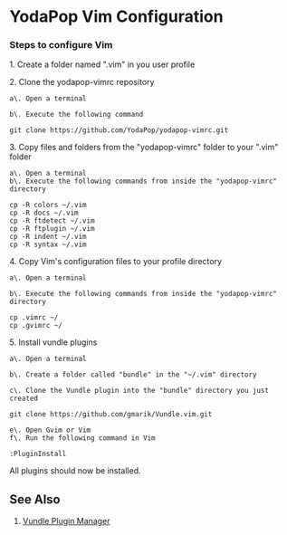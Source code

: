 # YodaPop Vim Configuration
### Steps to configure Vim

1\. Create a folder named ".vim" in you user profile

2\. Clone the yodapop-vimrc repository

    a\. Open a terminal

    b\. Execute the following command

```
git clone https://github.com/YodaPop/yodapop-vimrc.git
```

3\. Copy files and folders from the "yodapop-vimrc" folder to your ".vim" folder

    a\. Open a terminal
    b\. Execute the following commands from inside the "yodapop-vimrc" directory

```
cp -R colors ~/.vim
cp -R docs ~/.vim
cp -R ftdetect ~/.vim
cp -R ftplugin ~/.vim
cp -R indent ~/.vim
cp -R syntax ~/.vim
```

4\. Copy Vim's configuration files to your profile directory

    a\. Open a terminal

    b\. Execute the following commands from inside the "yodapop-vimrc" directory

```
cp .vimrc ~/
cp .gvimrc ~/
```

5\. Install vundle plugins

    a\. Open a terminal

    b\. Create a folder called "bundle" in the "~/.vim" directory

    c\. Clone the Vundle plugin into the "bundle" directory you just created

```
git clone https://github.com/gmarik/Vundle.vim.git
```

    e\. Open Gvim or Vim
    f\. Run the following command in Vim

```
:PluginInstall
```

All plugins should now be installed.

## See Also
1. [Vundle Plugin Manager](https://github.com/gmarik/Vundle.vim)
